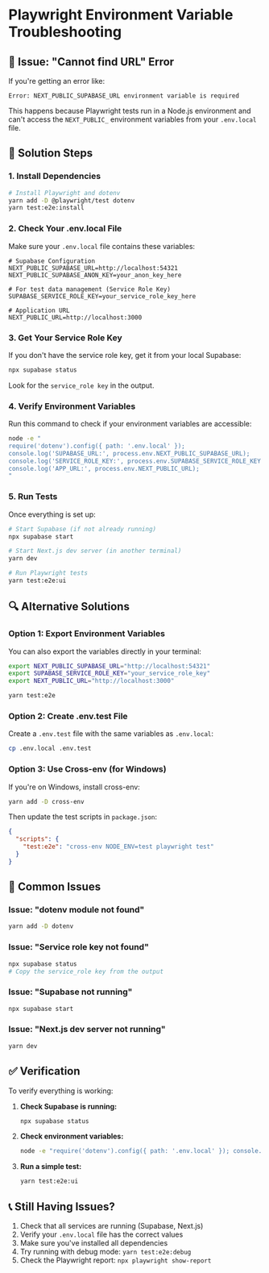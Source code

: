# Playwright Environment Variable Troubleshooting

## 🚨 Issue: "Cannot find URL" Error

If you're getting an error like:

```
Error: NEXT_PUBLIC_SUPABASE_URL environment variable is required
```

This happens because Playwright tests run in a Node.js environment and can't access the `NEXT_PUBLIC_` environment variables from your `.env.local` file.

## 🔧 Solution Steps

### 1. Install Dependencies

```bash
# Install Playwright and dotenv
yarn add -D @playwright/test dotenv
yarn test:e2e:install
```

### 2. Check Your .env.local File

Make sure your `.env.local` file contains these variables:

```env
# Supabase Configuration
NEXT_PUBLIC_SUPABASE_URL=http://localhost:54321
NEXT_PUBLIC_SUPABASE_ANON_KEY=your_anon_key_here

# For test data management (Service Role Key)
SUPABASE_SERVICE_ROLE_KEY=your_service_role_key_here

# Application URL
NEXT_PUBLIC_URL=http://localhost:3000
```

### 3. Get Your Service Role Key

If you don't have the service role key, get it from your local Supabase:

```bash
npx supabase status
```

Look for the `service_role key` in the output.

### 4. Verify Environment Variables

Run this command to check if your environment variables are accessible:

```bash
node -e "
require('dotenv').config({ path: '.env.local' });
console.log('SUPABASE_URL:', process.env.NEXT_PUBLIC_SUPABASE_URL);
console.log('SERVICE_ROLE_KEY:', process.env.SUPABASE_SERVICE_ROLE_KEY ? 'SET' : 'MISSING');
console.log('APP_URL:', process.env.NEXT_PUBLIC_URL);
"
```

### 5. Run Tests

Once everything is set up:

```bash
# Start Supabase (if not already running)
npx supabase start

# Start Next.js dev server (in another terminal)
yarn dev

# Run Playwright tests
yarn test:e2e:ui
```

## 🔍 Alternative Solutions

### Option 1: Export Environment Variables

You can also export the variables directly in your terminal:

```bash
export NEXT_PUBLIC_SUPABASE_URL="http://localhost:54321"
export SUPABASE_SERVICE_ROLE_KEY="your_service_role_key"
export NEXT_PUBLIC_URL="http://localhost:3000"

yarn test:e2e
```

### Option 2: Create .env.test File

Create a `.env.test` file with the same variables as `.env.local`:

```bash
cp .env.local .env.test
```

### Option 3: Use Cross-env (for Windows)

If you're on Windows, install cross-env:

```bash
yarn add -D cross-env
```

Then update the test scripts in `package.json`:

```json
{
  "scripts": {
    "test:e2e": "cross-env NODE_ENV=test playwright test"
  }
}
```

## 🐛 Common Issues

### Issue: "dotenv module not found"

```bash
yarn add -D dotenv
```

### Issue: "Service role key not found"

```bash
npx supabase status
# Copy the service_role key from the output
```

### Issue: "Supabase not running"

```bash
npx supabase start
```

### Issue: "Next.js dev server not running"

```bash
yarn dev
```

## ✅ Verification

To verify everything is working:

1. **Check Supabase is running:**

   ```bash
   npx supabase status
   ```

2. **Check environment variables:**

   ```bash
   node -e "require('dotenv').config({ path: '.env.local' }); console.log('SUPABASE_URL:', process.env.NEXT_PUBLIC_SUPABASE_URL);"
   ```

3. **Run a simple test:**
   ```bash
   yarn test:e2e:ui
   ```

## 📞 Still Having Issues?

1. Check that all services are running (Supabase, Next.js)
2. Verify your `.env.local` file has the correct values
3. Make sure you've installed all dependencies
4. Try running with debug mode: `yarn test:e2e:debug`
5. Check the Playwright report: `npx playwright show-report`
